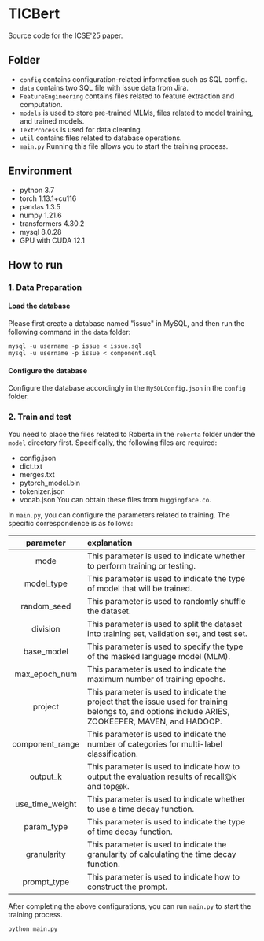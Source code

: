 # TICBert
Source code for the ICSE'25 paper.

## Folder
- ```config``` contains configuration-related information such as SQL config.
- ```data``` contains two SQL file with issue data from Jira.
- ```FeatureEngineering``` contains files related to feature extraction and computation.
- ```models``` is used to store pre-trained MLMs, files related to model training, and trained models.
- ```TextProcess``` is used for data cleaning.
- ```util``` contains files related to database operations.
- ```main.py``` Running this file allows you to start the training process.

## Environment
* python 3.7
* torch 1.13.1+cu116
* pandas 1.3.5
* numpy 1.21.6
* transformers 4.30.2
* mysql 8.0.28  
* GPU with CUDA 12.1

## How to run
 
### 1. Data Preparation

#### Load the database
Please first create a database named "issue" in MySQL, and then run the following command in the ```data``` folder:
```
mysql -u username -p issue < issue.sql
mysql -u username -p issue < component.sql
```
#### Configure the database
Configure the database accordingly in the ```MySQLConfig.json```  in the ```config``` folder.

### 2. Train and test
You need to place the files related to Roberta in the ```roberta``` folder under the ```model``` directory first. Specifically, the following files are required:
* config.json
* dict.txt
* merges.txt
* pytorch_model.bin
* tokenizer.json
* vocab.json
You can obtain these files from ```huggingface.co```.
  
In ```main.py```, you can configure the parameters related to training. The specific correspondence is as follows:

parameter | explanation
|:----:|:----|
mode | This parameter is used to indicate whether to perform training or testing.
model_type | This parameter is used to indicate the type of model that will be trained.
random_seed | This parameter is used to randomly shuffle the dataset.
division | This parameter is used to split the dataset into training set, validation set, and test set.
base_model | This parameter is used to specify the type of the masked language model (MLM).
max_epoch_num | This parameter is used to indicate the maximum number of training epochs.
project | This parameter is used to indicate the project that the issue used for training belongs to, and options include ARIES, ZOOKEEPER, MAVEN, and HADOOP.
component_range |  This parameter is used to indicate the number of categories for multi-label classification.
output_k | This parameter is used to indicate how to output the evaluation results of recall@k and top@k.
use_time_weight | This parameter is used to indicate whether to use a time decay function.
param_type | This parameter is used to indicate the type of time decay function.
granularity | This parameter is used to indicate the granularity of calculating the time decay function.
prompt_type | This parameter is used to indicate how to construct the prompt.

After completing the above configurations, you can run ```main.py``` to start the training process.
```
python main.py
```



